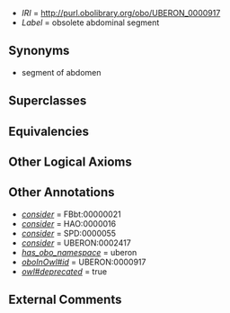  * *IRI* = http://purl.obolibrary.org/obo/UBERON_0000917
 * *Label* = obsolete abdominal segment

## Synonyms

 * segment of abdomen

## Superclasses


## Equivalencies


## Other Logical Axioms


## Other Annotations

 * *[consider](../../er/oboInOwl#consider.md)* = FBbt:00000021
 * *[consider](../../er/oboInOwl#consider.md)* = HAO:0000016
 * *[consider](../../er/oboInOwl#consider.md)* = SPD:0000055
 * *[consider](../../er/oboInOwl#consider.md)* = UBERON:0002417
 * *[has_obo_namespace](../../ce/oboInOwl#hasOBONamespace.md)* = uberon
 * *[oboInOwl#id](../../id/oboInOwl#id.md)* = UBERON:0000917
 * *[owl#deprecated](../../ed/owl#deprecated.md)* = true

## External Comments

